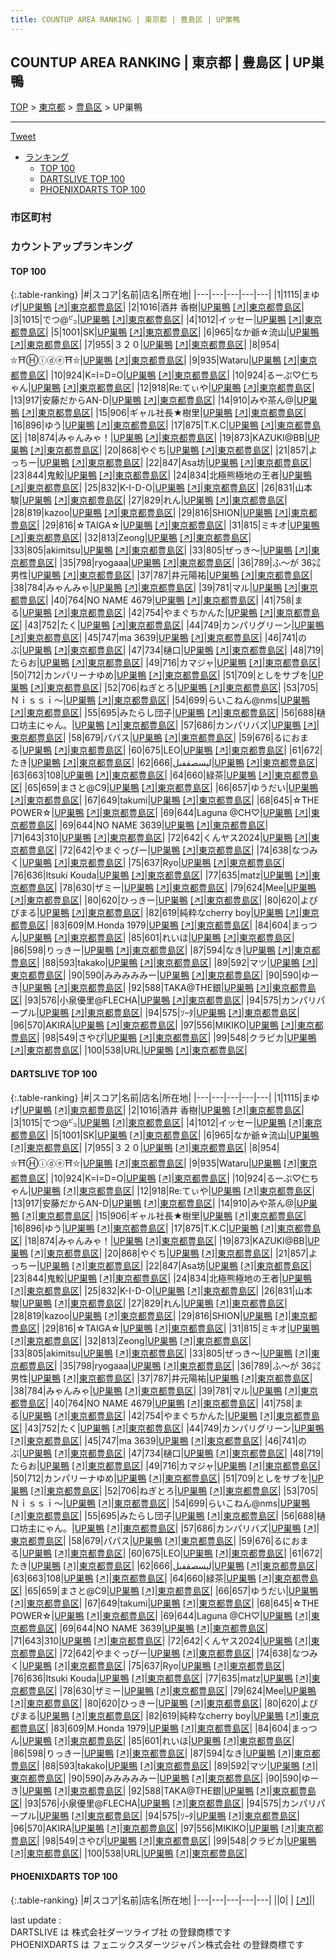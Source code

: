 ```yaml
---
title: COUNTUP AREA RANKING | 東京都 | 豊島区 | UP巣鴨
---
```

## COUNTUP AREA RANKING | 東京都 | 豊島区 | UP巣鴨

[TOP](/darts/rank/) > [東京都](/darts/rank/東京都/) > [豊島区](/darts/rank/東京都/豊島区/) > UP巣鴨

___

<a href="https://twitter.com/share?ref_src=twsrc%5Etfw" data-text="COUNTUP AREA RANKING | 東京都豊島区UP巣鴨" class="twitter-share-button" data-hashtags="DARTSLIVE,PHOENIXDARTS,darts,ダーツ" data-show-count="false">Tweet</a>

* [ランキング](#カウントアップランキング)
    * [TOP 100](#top-100)
    * [DARTSLIVE TOP 100](#dartslive-top-100)
    * [PHOENIXDARTS TOP 100](#phoenixdarts-top-100)

### 市区町村

<ul>

</ul>

### カウントアップランキング

#### TOP 100



{:.table-ranking}
|#|スコア|名前|店名|所在地|
|---|---|---|---|---|
|1|1115|<span class="rank-name-dl">まゆげ</span>|<a href="/darts/rank/shops/48b9bb0566c5970a25d56fb0e5c39bac.html">UP巣鴨</a> <a href="https://search.dartslive.com/jp/shop/48b9bb0566c5970a25d56fb0e5c39bac">[↗]</a>|<a href="/darts/rank/東京都/豊島区">東京都豊島区</a>|
|2|1016|<span class="rank-name-dl">酒井 香樹</span>|<a href="/darts/rank/shops/48b9bb0566c5970a25d56fb0e5c39bac.html">UP巣鴨</a> <a href="https://search.dartslive.com/jp/shop/48b9bb0566c5970a25d56fb0e5c39bac">[↗]</a>|<a href="/darts/rank/東京都/豊島区">東京都豊島区</a>|
|3|1015|<span class="rank-name-dl">でつ@㌰</span>|<a href="/darts/rank/shops/48b9bb0566c5970a25d56fb0e5c39bac.html">UP巣鴨</a> <a href="https://search.dartslive.com/jp/shop/48b9bb0566c5970a25d56fb0e5c39bac">[↗]</a>|<a href="/darts/rank/東京都/豊島区">東京都豊島区</a>|
|4|1012|<span class="rank-name-dl">イッセー</span>|<a href="/darts/rank/shops/48b9bb0566c5970a25d56fb0e5c39bac.html">UP巣鴨</a> <a href="https://search.dartslive.com/jp/shop/48b9bb0566c5970a25d56fb0e5c39bac">[↗]</a>|<a href="/darts/rank/東京都/豊島区">東京都豊島区</a>|
|5|1001|<span class="rank-name-dl">SK</span>|<a href="/darts/rank/shops/48b9bb0566c5970a25d56fb0e5c39bac.html">UP巣鴨</a> <a href="https://search.dartslive.com/jp/shop/48b9bb0566c5970a25d56fb0e5c39bac">[↗]</a>|<a href="/darts/rank/東京都/豊島区">東京都豊島区</a>|
|6|965|<span class="rank-name-dl">なか爺☆流山</span>|<a href="/darts/rank/shops/48b9bb0566c5970a25d56fb0e5c39bac.html">UP巣鴨</a> <a href="https://search.dartslive.com/jp/shop/48b9bb0566c5970a25d56fb0e5c39bac">[↗]</a>|<a href="/darts/rank/東京都/豊島区">東京都豊島区</a>|
|7|955|<span class="rank-name-dl">３２０</span>|<a href="/darts/rank/shops/48b9bb0566c5970a25d56fb0e5c39bac.html">UP巣鴨</a> <a href="https://search.dartslive.com/jp/shop/48b9bb0566c5970a25d56fb0e5c39bac">[↗]</a>|<a href="/darts/rank/東京都/豊島区">東京都豊島区</a>|
|8|954|<span class="rank-name-dl">⛥⛩Ⓗⓘⓓⓔ⛩⛥</span>|<a href="/darts/rank/shops/48b9bb0566c5970a25d56fb0e5c39bac.html">UP巣鴨</a> <a href="https://search.dartslive.com/jp/shop/48b9bb0566c5970a25d56fb0e5c39bac">[↗]</a>|<a href="/darts/rank/東京都/豊島区">東京都豊島区</a>|
|9|935|<span class="rank-name-dl">Wataru</span>|<a href="/darts/rank/shops/48b9bb0566c5970a25d56fb0e5c39bac.html">UP巣鴨</a> <a href="https://search.dartslive.com/jp/shop/48b9bb0566c5970a25d56fb0e5c39bac">[↗]</a>|<a href="/darts/rank/東京都/豊島区">東京都豊島区</a>|
|10|924|<span class="rank-name-dl">K=I=D=O</span>|<a href="/darts/rank/shops/48b9bb0566c5970a25d56fb0e5c39bac.html">UP巣鴨</a> <a href="https://search.dartslive.com/jp/shop/48b9bb0566c5970a25d56fb0e5c39bac">[↗]</a>|<a href="/darts/rank/東京都/豊島区">東京都豊島区</a>|
|10|924|<span class="rank-name-dl">るーぷ♡仁ちゃん</span>|<a href="/darts/rank/shops/48b9bb0566c5970a25d56fb0e5c39bac.html">UP巣鴨</a> <a href="https://search.dartslive.com/jp/shop/48b9bb0566c5970a25d56fb0e5c39bac">[↗]</a>|<a href="/darts/rank/東京都/豊島区">東京都豊島区</a>|
|12|918|<span class="rank-name-dl">Re:てぃや</span>|<a href="/darts/rank/shops/48b9bb0566c5970a25d56fb0e5c39bac.html">UP巣鴨</a> <a href="https://search.dartslive.com/jp/shop/48b9bb0566c5970a25d56fb0e5c39bac">[↗]</a>|<a href="/darts/rank/東京都/豊島区">東京都豊島区</a>|
|13|917|<span class="rank-name-dl">安藤だからAN-D</span>|<a href="/darts/rank/shops/48b9bb0566c5970a25d56fb0e5c39bac.html">UP巣鴨</a> <a href="https://search.dartslive.com/jp/shop/48b9bb0566c5970a25d56fb0e5c39bac">[↗]</a>|<a href="/darts/rank/東京都/豊島区">東京都豊島区</a>|
|14|910|<span class="rank-name-dl">みや茶ん@</span>|<a href="/darts/rank/shops/48b9bb0566c5970a25d56fb0e5c39bac.html">UP巣鴨</a> <a href="https://search.dartslive.com/jp/shop/48b9bb0566c5970a25d56fb0e5c39bac">[↗]</a>|<a href="/darts/rank/東京都/豊島区">東京都豊島区</a>|
|15|906|<span class="rank-name-dl">ギャル社長★樹里</span>|<a href="/darts/rank/shops/48b9bb0566c5970a25d56fb0e5c39bac.html">UP巣鴨</a> <a href="https://search.dartslive.com/jp/shop/48b9bb0566c5970a25d56fb0e5c39bac">[↗]</a>|<a href="/darts/rank/東京都/豊島区">東京都豊島区</a>|
|16|896|<span class="rank-name-dl">ゆう</span>|<a href="/darts/rank/shops/48b9bb0566c5970a25d56fb0e5c39bac.html">UP巣鴨</a> <a href="https://search.dartslive.com/jp/shop/48b9bb0566c5970a25d56fb0e5c39bac">[↗]</a>|<a href="/darts/rank/東京都/豊島区">東京都豊島区</a>|
|17|875|<span class="rank-name-dl">T.K.C</span>|<a href="/darts/rank/shops/48b9bb0566c5970a25d56fb0e5c39bac.html">UP巣鴨</a> <a href="https://search.dartslive.com/jp/shop/48b9bb0566c5970a25d56fb0e5c39bac">[↗]</a>|<a href="/darts/rank/東京都/豊島区">東京都豊島区</a>|
|18|874|<span class="rank-name-dl">みゃんみゃ！</span>|<a href="/darts/rank/shops/48b9bb0566c5970a25d56fb0e5c39bac.html">UP巣鴨</a> <a href="https://search.dartslive.com/jp/shop/48b9bb0566c5970a25d56fb0e5c39bac">[↗]</a>|<a href="/darts/rank/東京都/豊島区">東京都豊島区</a>|
|19|873|<span class="rank-name-dl">KAZUKI@BB</span>|<a href="/darts/rank/shops/48b9bb0566c5970a25d56fb0e5c39bac.html">UP巣鴨</a> <a href="https://search.dartslive.com/jp/shop/48b9bb0566c5970a25d56fb0e5c39bac">[↗]</a>|<a href="/darts/rank/東京都/豊島区">東京都豊島区</a>|
|20|868|<span class="rank-name-dl">やぐち</span>|<a href="/darts/rank/shops/48b9bb0566c5970a25d56fb0e5c39bac.html">UP巣鴨</a> <a href="https://search.dartslive.com/jp/shop/48b9bb0566c5970a25d56fb0e5c39bac">[↗]</a>|<a href="/darts/rank/東京都/豊島区">東京都豊島区</a>|
|21|857|<span class="rank-name-dl">よっちー</span>|<a href="/darts/rank/shops/48b9bb0566c5970a25d56fb0e5c39bac.html">UP巣鴨</a> <a href="https://search.dartslive.com/jp/shop/48b9bb0566c5970a25d56fb0e5c39bac">[↗]</a>|<a href="/darts/rank/東京都/豊島区">東京都豊島区</a>|
|22|847|<span class="rank-name-dl">Asa坊</span>|<a href="/darts/rank/shops/48b9bb0566c5970a25d56fb0e5c39bac.html">UP巣鴨</a> <a href="https://search.dartslive.com/jp/shop/48b9bb0566c5970a25d56fb0e5c39bac">[↗]</a>|<a href="/darts/rank/東京都/豊島区">東京都豊島区</a>|
|23|844|<span class="rank-name-dl">鬼鮫</span>|<a href="/darts/rank/shops/48b9bb0566c5970a25d56fb0e5c39bac.html">UP巣鴨</a> <a href="https://search.dartslive.com/jp/shop/48b9bb0566c5970a25d56fb0e5c39bac">[↗]</a>|<a href="/darts/rank/東京都/豊島区">東京都豊島区</a>|
|24|834|<span class="rank-name-dl">北極熊極地の王者</span>|<a href="/darts/rank/shops/48b9bb0566c5970a25d56fb0e5c39bac.html">UP巣鴨</a> <a href="https://search.dartslive.com/jp/shop/48b9bb0566c5970a25d56fb0e5c39bac">[↗]</a>|<a href="/darts/rank/東京都/豊島区">東京都豊島区</a>|
|25|832|<span class="rank-name-dl">K-I-D-O</span>|<a href="/darts/rank/shops/48b9bb0566c5970a25d56fb0e5c39bac.html">UP巣鴨</a> <a href="https://search.dartslive.com/jp/shop/48b9bb0566c5970a25d56fb0e5c39bac">[↗]</a>|<a href="/darts/rank/東京都/豊島区">東京都豊島区</a>|
|26|831|<span class="rank-name-dl">山本 駿</span>|<a href="/darts/rank/shops/48b9bb0566c5970a25d56fb0e5c39bac.html">UP巣鴨</a> <a href="https://search.dartslive.com/jp/shop/48b9bb0566c5970a25d56fb0e5c39bac">[↗]</a>|<a href="/darts/rank/東京都/豊島区">東京都豊島区</a>|
|27|829|<span class="rank-name-dl">れん</span>|<a href="/darts/rank/shops/48b9bb0566c5970a25d56fb0e5c39bac.html">UP巣鴨</a> <a href="https://search.dartslive.com/jp/shop/48b9bb0566c5970a25d56fb0e5c39bac">[↗]</a>|<a href="/darts/rank/東京都/豊島区">東京都豊島区</a>|
|28|819|<span class="rank-name-dl">kazoo</span>|<a href="/darts/rank/shops/48b9bb0566c5970a25d56fb0e5c39bac.html">UP巣鴨</a> <a href="https://search.dartslive.com/jp/shop/48b9bb0566c5970a25d56fb0e5c39bac">[↗]</a>|<a href="/darts/rank/東京都/豊島区">東京都豊島区</a>|
|29|816|<span class="rank-name-dl">SHION</span>|<a href="/darts/rank/shops/48b9bb0566c5970a25d56fb0e5c39bac.html">UP巣鴨</a> <a href="https://search.dartslive.com/jp/shop/48b9bb0566c5970a25d56fb0e5c39bac">[↗]</a>|<a href="/darts/rank/東京都/豊島区">東京都豊島区</a>|
|29|816|<span class="rank-name-dl">☆TAIGA☆</span>|<a href="/darts/rank/shops/48b9bb0566c5970a25d56fb0e5c39bac.html">UP巣鴨</a> <a href="https://search.dartslive.com/jp/shop/48b9bb0566c5970a25d56fb0e5c39bac">[↗]</a>|<a href="/darts/rank/東京都/豊島区">東京都豊島区</a>|
|31|815|<span class="rank-name-dl">ミキオ</span>|<a href="/darts/rank/shops/48b9bb0566c5970a25d56fb0e5c39bac.html">UP巣鴨</a> <a href="https://search.dartslive.com/jp/shop/48b9bb0566c5970a25d56fb0e5c39bac">[↗]</a>|<a href="/darts/rank/東京都/豊島区">東京都豊島区</a>|
|32|813|<span class="rank-name-dl">Zeong</span>|<a href="/darts/rank/shops/48b9bb0566c5970a25d56fb0e5c39bac.html">UP巣鴨</a> <a href="https://search.dartslive.com/jp/shop/48b9bb0566c5970a25d56fb0e5c39bac">[↗]</a>|<a href="/darts/rank/東京都/豊島区">東京都豊島区</a>|
|33|805|<span class="rank-name-dl">akimitsu</span>|<a href="/darts/rank/shops/48b9bb0566c5970a25d56fb0e5c39bac.html">UP巣鴨</a> <a href="https://search.dartslive.com/jp/shop/48b9bb0566c5970a25d56fb0e5c39bac">[↗]</a>|<a href="/darts/rank/東京都/豊島区">東京都豊島区</a>|
|33|805|<span class="rank-name-dl">ぜっき〜</span>|<a href="/darts/rank/shops/48b9bb0566c5970a25d56fb0e5c39bac.html">UP巣鴨</a> <a href="https://search.dartslive.com/jp/shop/48b9bb0566c5970a25d56fb0e5c39bac">[↗]</a>|<a href="/darts/rank/東京都/豊島区">東京都豊島区</a>|
|35|798|<span class="rank-name-dl">ryogaaa</span>|<a href="/darts/rank/shops/48b9bb0566c5970a25d56fb0e5c39bac.html">UP巣鴨</a> <a href="https://search.dartslive.com/jp/shop/48b9bb0566c5970a25d56fb0e5c39bac">[↗]</a>|<a href="/darts/rank/東京都/豊島区">東京都豊島区</a>|
|36|789|<span class="rank-name-dl">ふ〜が 36㌶ 男性</span>|<a href="/darts/rank/shops/48b9bb0566c5970a25d56fb0e5c39bac.html">UP巣鴨</a> <a href="https://search.dartslive.com/jp/shop/48b9bb0566c5970a25d56fb0e5c39bac">[↗]</a>|<a href="/darts/rank/東京都/豊島区">東京都豊島区</a>|
|37|787|<span class="rank-name-dl">井元陽祐</span>|<a href="/darts/rank/shops/48b9bb0566c5970a25d56fb0e5c39bac.html">UP巣鴨</a> <a href="https://search.dartslive.com/jp/shop/48b9bb0566c5970a25d56fb0e5c39bac">[↗]</a>|<a href="/darts/rank/東京都/豊島区">東京都豊島区</a>|
|38|784|<span class="rank-name-dl">みゃんみゃ</span>|<a href="/darts/rank/shops/48b9bb0566c5970a25d56fb0e5c39bac.html">UP巣鴨</a> <a href="https://search.dartslive.com/jp/shop/48b9bb0566c5970a25d56fb0e5c39bac">[↗]</a>|<a href="/darts/rank/東京都/豊島区">東京都豊島区</a>|
|39|781|<span class="rank-name-dl">マル</span>|<a href="/darts/rank/shops/48b9bb0566c5970a25d56fb0e5c39bac.html">UP巣鴨</a> <a href="https://search.dartslive.com/jp/shop/48b9bb0566c5970a25d56fb0e5c39bac">[↗]</a>|<a href="/darts/rank/東京都/豊島区">東京都豊島区</a>|
|40|764|<span class="rank-name-dl">NO NAME 4679</span>|<a href="/darts/rank/shops/48b9bb0566c5970a25d56fb0e5c39bac.html">UP巣鴨</a> <a href="https://search.dartslive.com/jp/shop/48b9bb0566c5970a25d56fb0e5c39bac">[↗]</a>|<a href="/darts/rank/東京都/豊島区">東京都豊島区</a>|
|41|758|<span class="rank-name-dl">まる</span>|<a href="/darts/rank/shops/48b9bb0566c5970a25d56fb0e5c39bac.html">UP巣鴨</a> <a href="https://search.dartslive.com/jp/shop/48b9bb0566c5970a25d56fb0e5c39bac">[↗]</a>|<a href="/darts/rank/東京都/豊島区">東京都豊島区</a>|
|42|754|<span class="rank-name-dl">やまぐちかんた</span>|<a href="/darts/rank/shops/48b9bb0566c5970a25d56fb0e5c39bac.html">UP巣鴨</a> <a href="https://search.dartslive.com/jp/shop/48b9bb0566c5970a25d56fb0e5c39bac">[↗]</a>|<a href="/darts/rank/東京都/豊島区">東京都豊島区</a>|
|43|752|<span class="rank-name-dl">たく</span>|<a href="/darts/rank/shops/48b9bb0566c5970a25d56fb0e5c39bac.html">UP巣鴨</a> <a href="https://search.dartslive.com/jp/shop/48b9bb0566c5970a25d56fb0e5c39bac">[↗]</a>|<a href="/darts/rank/東京都/豊島区">東京都豊島区</a>|
|44|749|<span class="rank-name-dl">カンパリグリーン</span>|<a href="/darts/rank/shops/48b9bb0566c5970a25d56fb0e5c39bac.html">UP巣鴨</a> <a href="https://search.dartslive.com/jp/shop/48b9bb0566c5970a25d56fb0e5c39bac">[↗]</a>|<a href="/darts/rank/東京都/豊島区">東京都豊島区</a>|
|45|747|<span class="rank-name-dl">ma 3639</span>|<a href="/darts/rank/shops/48b9bb0566c5970a25d56fb0e5c39bac.html">UP巣鴨</a> <a href="https://search.dartslive.com/jp/shop/48b9bb0566c5970a25d56fb0e5c39bac">[↗]</a>|<a href="/darts/rank/東京都/豊島区">東京都豊島区</a>|
|46|741|<span class="rank-name-dl">のぶ</span>|<a href="/darts/rank/shops/48b9bb0566c5970a25d56fb0e5c39bac.html">UP巣鴨</a> <a href="https://search.dartslive.com/jp/shop/48b9bb0566c5970a25d56fb0e5c39bac">[↗]</a>|<a href="/darts/rank/東京都/豊島区">東京都豊島区</a>|
|47|734|<span class="rank-name-dl">樋口</span>|<a href="/darts/rank/shops/48b9bb0566c5970a25d56fb0e5c39bac.html">UP巣鴨</a> <a href="https://search.dartslive.com/jp/shop/48b9bb0566c5970a25d56fb0e5c39bac">[↗]</a>|<a href="/darts/rank/東京都/豊島区">東京都豊島区</a>|
|48|719|<span class="rank-name-dl">たらお</span>|<a href="/darts/rank/shops/48b9bb0566c5970a25d56fb0e5c39bac.html">UP巣鴨</a> <a href="https://search.dartslive.com/jp/shop/48b9bb0566c5970a25d56fb0e5c39bac">[↗]</a>|<a href="/darts/rank/東京都/豊島区">東京都豊島区</a>|
|49|716|<span class="rank-name-dl">カマジャ</span>|<a href="/darts/rank/shops/48b9bb0566c5970a25d56fb0e5c39bac.html">UP巣鴨</a> <a href="https://search.dartslive.com/jp/shop/48b9bb0566c5970a25d56fb0e5c39bac">[↗]</a>|<a href="/darts/rank/東京都/豊島区">東京都豊島区</a>|
|50|712|<span class="rank-name-dl">カンパリーナゆめ</span>|<a href="/darts/rank/shops/48b9bb0566c5970a25d56fb0e5c39bac.html">UP巣鴨</a> <a href="https://search.dartslive.com/jp/shop/48b9bb0566c5970a25d56fb0e5c39bac">[↗]</a>|<a href="/darts/rank/東京都/豊島区">東京都豊島区</a>|
|51|709|<span class="rank-name-dl">としをサブを</span>|<a href="/darts/rank/shops/48b9bb0566c5970a25d56fb0e5c39bac.html">UP巣鴨</a> <a href="https://search.dartslive.com/jp/shop/48b9bb0566c5970a25d56fb0e5c39bac">[↗]</a>|<a href="/darts/rank/東京都/豊島区">東京都豊島区</a>|
|52|706|<span class="rank-name-dl">ねぎとろ</span>|<a href="/darts/rank/shops/48b9bb0566c5970a25d56fb0e5c39bac.html">UP巣鴨</a> <a href="https://search.dartslive.com/jp/shop/48b9bb0566c5970a25d56fb0e5c39bac">[↗]</a>|<a href="/darts/rank/東京都/豊島区">東京都豊島区</a>|
|53|705|<span class="rank-name-dl">Ｎｉｓｓｉ～</span>|<a href="/darts/rank/shops/48b9bb0566c5970a25d56fb0e5c39bac.html">UP巣鴨</a> <a href="https://search.dartslive.com/jp/shop/48b9bb0566c5970a25d56fb0e5c39bac">[↗]</a>|<a href="/darts/rank/東京都/豊島区">東京都豊島区</a>|
|54|699|<span class="rank-name-dl">らいこねん@nms</span>|<a href="/darts/rank/shops/48b9bb0566c5970a25d56fb0e5c39bac.html">UP巣鴨</a> <a href="https://search.dartslive.com/jp/shop/48b9bb0566c5970a25d56fb0e5c39bac">[↗]</a>|<a href="/darts/rank/東京都/豊島区">東京都豊島区</a>|
|55|695|<span class="rank-name-dl">みたらし団子</span>|<a href="/darts/rank/shops/48b9bb0566c5970a25d56fb0e5c39bac.html">UP巣鴨</a> <a href="https://search.dartslive.com/jp/shop/48b9bb0566c5970a25d56fb0e5c39bac">[↗]</a>|<a href="/darts/rank/東京都/豊島区">東京都豊島区</a>|
|56|688|<span class="rank-name-dl">樋口坊主にゃん。</span>|<a href="/darts/rank/shops/48b9bb0566c5970a25d56fb0e5c39bac.html">UP巣鴨</a> <a href="https://search.dartslive.com/jp/shop/48b9bb0566c5970a25d56fb0e5c39bac">[↗]</a>|<a href="/darts/rank/東京都/豊島区">東京都豊島区</a>|
|57|686|<span class="rank-name-dl">カンパリバズ</span>|<a href="/darts/rank/shops/48b9bb0566c5970a25d56fb0e5c39bac.html">UP巣鴨</a> <a href="https://search.dartslive.com/jp/shop/48b9bb0566c5970a25d56fb0e5c39bac">[↗]</a>|<a href="/darts/rank/東京都/豊島区">東京都豊島区</a>|
|58|679|<span class="rank-name-dl">パパス</span>|<a href="/darts/rank/shops/48b9bb0566c5970a25d56fb0e5c39bac.html">UP巣鴨</a> <a href="https://search.dartslive.com/jp/shop/48b9bb0566c5970a25d56fb0e5c39bac">[↗]</a>|<a href="/darts/rank/東京都/豊島区">東京都豊島区</a>|
|59|676|<span class="rank-name-dl">るにおまる</span>|<a href="/darts/rank/shops/48b9bb0566c5970a25d56fb0e5c39bac.html">UP巣鴨</a> <a href="https://search.dartslive.com/jp/shop/48b9bb0566c5970a25d56fb0e5c39bac">[↗]</a>|<a href="/darts/rank/東京都/豊島区">東京都豊島区</a>|
|60|675|<span class="rank-name-dl">LEO</span>|<a href="/darts/rank/shops/48b9bb0566c5970a25d56fb0e5c39bac.html">UP巣鴨</a> <a href="https://search.dartslive.com/jp/shop/48b9bb0566c5970a25d56fb0e5c39bac">[↗]</a>|<a href="/darts/rank/東京都/豊島区">東京都豊島区</a>|
|61|672|<span class="rank-name-dl">たき</span>|<a href="/darts/rank/shops/48b9bb0566c5970a25d56fb0e5c39bac.html">UP巣鴨</a> <a href="https://search.dartslive.com/jp/shop/48b9bb0566c5970a25d56fb0e5c39bac">[↗]</a>|<a href="/darts/rank/東京都/豊島区">東京都豊島区</a>|
|62|666|<span class="rank-name-dl">ليسصقفبل</span>|<a href="/darts/rank/shops/48b9bb0566c5970a25d56fb0e5c39bac.html">UP巣鴨</a> <a href="https://search.dartslive.com/jp/shop/48b9bb0566c5970a25d56fb0e5c39bac">[↗]</a>|<a href="/darts/rank/東京都/豊島区">東京都豊島区</a>|
|63|663|<span class="rank-name-dl">108</span>|<a href="/darts/rank/shops/48b9bb0566c5970a25d56fb0e5c39bac.html">UP巣鴨</a> <a href="https://search.dartslive.com/jp/shop/48b9bb0566c5970a25d56fb0e5c39bac">[↗]</a>|<a href="/darts/rank/東京都/豊島区">東京都豊島区</a>|
|64|660|<span class="rank-name-dl">緑茶</span>|<a href="/darts/rank/shops/48b9bb0566c5970a25d56fb0e5c39bac.html">UP巣鴨</a> <a href="https://search.dartslive.com/jp/shop/48b9bb0566c5970a25d56fb0e5c39bac">[↗]</a>|<a href="/darts/rank/東京都/豊島区">東京都豊島区</a>|
|65|659|<span class="rank-name-dl">まさと@C9</span>|<a href="/darts/rank/shops/48b9bb0566c5970a25d56fb0e5c39bac.html">UP巣鴨</a> <a href="https://search.dartslive.com/jp/shop/48b9bb0566c5970a25d56fb0e5c39bac">[↗]</a>|<a href="/darts/rank/東京都/豊島区">東京都豊島区</a>|
|66|657|<span class="rank-name-dl">ゆうだい</span>|<a href="/darts/rank/shops/48b9bb0566c5970a25d56fb0e5c39bac.html">UP巣鴨</a> <a href="https://search.dartslive.com/jp/shop/48b9bb0566c5970a25d56fb0e5c39bac">[↗]</a>|<a href="/darts/rank/東京都/豊島区">東京都豊島区</a>|
|67|649|<span class="rank-name-dl">takumi</span>|<a href="/darts/rank/shops/48b9bb0566c5970a25d56fb0e5c39bac.html">UP巣鴨</a> <a href="https://search.dartslive.com/jp/shop/48b9bb0566c5970a25d56fb0e5c39bac">[↗]</a>|<a href="/darts/rank/東京都/豊島区">東京都豊島区</a>|
|68|645|<span class="rank-name-dl">☆THE POWER☆</span>|<a href="/darts/rank/shops/48b9bb0566c5970a25d56fb0e5c39bac.html">UP巣鴨</a> <a href="https://search.dartslive.com/jp/shop/48b9bb0566c5970a25d56fb0e5c39bac">[↗]</a>|<a href="/darts/rank/東京都/豊島区">東京都豊島区</a>|
|69|644|<span class="rank-name-dl">Laguna @CH♡</span>|<a href="/darts/rank/shops/48b9bb0566c5970a25d56fb0e5c39bac.html">UP巣鴨</a> <a href="https://search.dartslive.com/jp/shop/48b9bb0566c5970a25d56fb0e5c39bac">[↗]</a>|<a href="/darts/rank/東京都/豊島区">東京都豊島区</a>|
|69|644|<span class="rank-name-dl">NO NAME 3639</span>|<a href="/darts/rank/shops/48b9bb0566c5970a25d56fb0e5c39bac.html">UP巣鴨</a> <a href="https://search.dartslive.com/jp/shop/48b9bb0566c5970a25d56fb0e5c39bac">[↗]</a>|<a href="/darts/rank/東京都/豊島区">東京都豊島区</a>|
|71|643|<span class="rank-name-dl">310</span>|<a href="/darts/rank/shops/48b9bb0566c5970a25d56fb0e5c39bac.html">UP巣鴨</a> <a href="https://search.dartslive.com/jp/shop/48b9bb0566c5970a25d56fb0e5c39bac">[↗]</a>|<a href="/darts/rank/東京都/豊島区">東京都豊島区</a>|
|72|642|<span class="rank-name-dl">くんヤス2024</span>|<a href="/darts/rank/shops/48b9bb0566c5970a25d56fb0e5c39bac.html">UP巣鴨</a> <a href="https://search.dartslive.com/jp/shop/48b9bb0566c5970a25d56fb0e5c39bac">[↗]</a>|<a href="/darts/rank/東京都/豊島区">東京都豊島区</a>|
|72|642|<span class="rank-name-dl">やまぐっぴー</span>|<a href="/darts/rank/shops/48b9bb0566c5970a25d56fb0e5c39bac.html">UP巣鴨</a> <a href="https://search.dartslive.com/jp/shop/48b9bb0566c5970a25d56fb0e5c39bac">[↗]</a>|<a href="/darts/rank/東京都/豊島区">東京都豊島区</a>|
|74|638|<span class="rank-name-dl">なつみく</span>|<a href="/darts/rank/shops/48b9bb0566c5970a25d56fb0e5c39bac.html">UP巣鴨</a> <a href="https://search.dartslive.com/jp/shop/48b9bb0566c5970a25d56fb0e5c39bac">[↗]</a>|<a href="/darts/rank/東京都/豊島区">東京都豊島区</a>|
|75|637|<span class="rank-name-dl">Ryo</span>|<a href="/darts/rank/shops/48b9bb0566c5970a25d56fb0e5c39bac.html">UP巣鴨</a> <a href="https://search.dartslive.com/jp/shop/48b9bb0566c5970a25d56fb0e5c39bac">[↗]</a>|<a href="/darts/rank/東京都/豊島区">東京都豊島区</a>|
|76|636|<span class="rank-name-dl">Itsuki Kouda</span>|<a href="/darts/rank/shops/48b9bb0566c5970a25d56fb0e5c39bac.html">UP巣鴨</a> <a href="https://search.dartslive.com/jp/shop/48b9bb0566c5970a25d56fb0e5c39bac">[↗]</a>|<a href="/darts/rank/東京都/豊島区">東京都豊島区</a>|
|77|635|<span class="rank-name-dl">matz</span>|<a href="/darts/rank/shops/48b9bb0566c5970a25d56fb0e5c39bac.html">UP巣鴨</a> <a href="https://search.dartslive.com/jp/shop/48b9bb0566c5970a25d56fb0e5c39bac">[↗]</a>|<a href="/darts/rank/東京都/豊島区">東京都豊島区</a>|
|78|630|<span class="rank-name-dl">ザミー</span>|<a href="/darts/rank/shops/48b9bb0566c5970a25d56fb0e5c39bac.html">UP巣鴨</a> <a href="https://search.dartslive.com/jp/shop/48b9bb0566c5970a25d56fb0e5c39bac">[↗]</a>|<a href="/darts/rank/東京都/豊島区">東京都豊島区</a>|
|79|624|<span class="rank-name-dl">Mee</span>|<a href="/darts/rank/shops/48b9bb0566c5970a25d56fb0e5c39bac.html">UP巣鴨</a> <a href="https://search.dartslive.com/jp/shop/48b9bb0566c5970a25d56fb0e5c39bac">[↗]</a>|<a href="/darts/rank/東京都/豊島区">東京都豊島区</a>|
|80|620|<span class="rank-name-dl">ひっきー</span>|<a href="/darts/rank/shops/48b9bb0566c5970a25d56fb0e5c39bac.html">UP巣鴨</a> <a href="https://search.dartslive.com/jp/shop/48b9bb0566c5970a25d56fb0e5c39bac">[↗]</a>|<a href="/darts/rank/東京都/豊島区">東京都豊島区</a>|
|80|620|<span class="rank-name-dl">よぴぴまる</span>|<a href="/darts/rank/shops/48b9bb0566c5970a25d56fb0e5c39bac.html">UP巣鴨</a> <a href="https://search.dartslive.com/jp/shop/48b9bb0566c5970a25d56fb0e5c39bac">[↗]</a>|<a href="/darts/rank/東京都/豊島区">東京都豊島区</a>|
|82|619|<span class="rank-name-dl">純粋なcherry boy</span>|<a href="/darts/rank/shops/48b9bb0566c5970a25d56fb0e5c39bac.html">UP巣鴨</a> <a href="https://search.dartslive.com/jp/shop/48b9bb0566c5970a25d56fb0e5c39bac">[↗]</a>|<a href="/darts/rank/東京都/豊島区">東京都豊島区</a>|
|83|609|<span class="rank-name-dl">M.Honda 1979</span>|<a href="/darts/rank/shops/48b9bb0566c5970a25d56fb0e5c39bac.html">UP巣鴨</a> <a href="https://search.dartslive.com/jp/shop/48b9bb0566c5970a25d56fb0e5c39bac">[↗]</a>|<a href="/darts/rank/東京都/豊島区">東京都豊島区</a>|
|84|604|<span class="rank-name-dl">まっつん</span>|<a href="/darts/rank/shops/48b9bb0566c5970a25d56fb0e5c39bac.html">UP巣鴨</a> <a href="https://search.dartslive.com/jp/shop/48b9bb0566c5970a25d56fb0e5c39bac">[↗]</a>|<a href="/darts/rank/東京都/豊島区">東京都豊島区</a>|
|85|601|<span class="rank-name-dl">れいほ</span>|<a href="/darts/rank/shops/48b9bb0566c5970a25d56fb0e5c39bac.html">UP巣鴨</a> <a href="https://search.dartslive.com/jp/shop/48b9bb0566c5970a25d56fb0e5c39bac">[↗]</a>|<a href="/darts/rank/東京都/豊島区">東京都豊島区</a>|
|86|598|<span class="rank-name-dl">りっきー</span>|<a href="/darts/rank/shops/48b9bb0566c5970a25d56fb0e5c39bac.html">UP巣鴨</a> <a href="https://search.dartslive.com/jp/shop/48b9bb0566c5970a25d56fb0e5c39bac">[↗]</a>|<a href="/darts/rank/東京都/豊島区">東京都豊島区</a>|
|87|594|<span class="rank-name-dl">なき</span>|<a href="/darts/rank/shops/48b9bb0566c5970a25d56fb0e5c39bac.html">UP巣鴨</a> <a href="https://search.dartslive.com/jp/shop/48b9bb0566c5970a25d56fb0e5c39bac">[↗]</a>|<a href="/darts/rank/東京都/豊島区">東京都豊島区</a>|
|88|593|<span class="rank-name-dl">takako</span>|<a href="/darts/rank/shops/48b9bb0566c5970a25d56fb0e5c39bac.html">UP巣鴨</a> <a href="https://search.dartslive.com/jp/shop/48b9bb0566c5970a25d56fb0e5c39bac">[↗]</a>|<a href="/darts/rank/東京都/豊島区">東京都豊島区</a>|
|89|592|<span class="rank-name-dl">マツ</span>|<a href="/darts/rank/shops/48b9bb0566c5970a25d56fb0e5c39bac.html">UP巣鴨</a> <a href="https://search.dartslive.com/jp/shop/48b9bb0566c5970a25d56fb0e5c39bac">[↗]</a>|<a href="/darts/rank/東京都/豊島区">東京都豊島区</a>|
|90|590|<span class="rank-name-dl">みみみみみー</span>|<a href="/darts/rank/shops/48b9bb0566c5970a25d56fb0e5c39bac.html">UP巣鴨</a> <a href="https://search.dartslive.com/jp/shop/48b9bb0566c5970a25d56fb0e5c39bac">[↗]</a>|<a href="/darts/rank/東京都/豊島区">東京都豊島区</a>|
|90|590|<span class="rank-name-dl">ゆーき</span>|<a href="/darts/rank/shops/48b9bb0566c5970a25d56fb0e5c39bac.html">UP巣鴨</a> <a href="https://search.dartslive.com/jp/shop/48b9bb0566c5970a25d56fb0e5c39bac">[↗]</a>|<a href="/darts/rank/東京都/豊島区">東京都豊島区</a>|
|92|588|<span class="rank-name-dl">TAKA@THE銀</span>|<a href="/darts/rank/shops/48b9bb0566c5970a25d56fb0e5c39bac.html">UP巣鴨</a> <a href="https://search.dartslive.com/jp/shop/48b9bb0566c5970a25d56fb0e5c39bac">[↗]</a>|<a href="/darts/rank/東京都/豊島区">東京都豊島区</a>|
|93|576|<span class="rank-name-dl">小泉優里@FLECHA</span>|<a href="/darts/rank/shops/48b9bb0566c5970a25d56fb0e5c39bac.html">UP巣鴨</a> <a href="https://search.dartslive.com/jp/shop/48b9bb0566c5970a25d56fb0e5c39bac">[↗]</a>|<a href="/darts/rank/東京都/豊島区">東京都豊島区</a>|
|94|575|<span class="rank-name-dl">カンパリパープル</span>|<a href="/darts/rank/shops/48b9bb0566c5970a25d56fb0e5c39bac.html">UP巣鴨</a> <a href="https://search.dartslive.com/jp/shop/48b9bb0566c5970a25d56fb0e5c39bac">[↗]</a>|<a href="/darts/rank/東京都/豊島区">東京都豊島区</a>|
|94|575|<span class="rank-name-dl">ｿｰﾀ</span>|<a href="/darts/rank/shops/48b9bb0566c5970a25d56fb0e5c39bac.html">UP巣鴨</a> <a href="https://search.dartslive.com/jp/shop/48b9bb0566c5970a25d56fb0e5c39bac">[↗]</a>|<a href="/darts/rank/東京都/豊島区">東京都豊島区</a>|
|96|570|<span class="rank-name-dl">AKIRA</span>|<a href="/darts/rank/shops/48b9bb0566c5970a25d56fb0e5c39bac.html">UP巣鴨</a> <a href="https://search.dartslive.com/jp/shop/48b9bb0566c5970a25d56fb0e5c39bac">[↗]</a>|<a href="/darts/rank/東京都/豊島区">東京都豊島区</a>|
|97|556|<span class="rank-name-dl">MIKIKO</span>|<a href="/darts/rank/shops/48b9bb0566c5970a25d56fb0e5c39bac.html">UP巣鴨</a> <a href="https://search.dartslive.com/jp/shop/48b9bb0566c5970a25d56fb0e5c39bac">[↗]</a>|<a href="/darts/rank/東京都/豊島区">東京都豊島区</a>|
|98|549|<span class="rank-name-dl">さやぴ</span>|<a href="/darts/rank/shops/48b9bb0566c5970a25d56fb0e5c39bac.html">UP巣鴨</a> <a href="https://search.dartslive.com/jp/shop/48b9bb0566c5970a25d56fb0e5c39bac">[↗]</a>|<a href="/darts/rank/東京都/豊島区">東京都豊島区</a>|
|99|548|<span class="rank-name-dl">クラピカ</span>|<a href="/darts/rank/shops/48b9bb0566c5970a25d56fb0e5c39bac.html">UP巣鴨</a> <a href="https://search.dartslive.com/jp/shop/48b9bb0566c5970a25d56fb0e5c39bac">[↗]</a>|<a href="/darts/rank/東京都/豊島区">東京都豊島区</a>|
|100|538|<span class="rank-name-dl">URL</span>|<a href="/darts/rank/shops/48b9bb0566c5970a25d56fb0e5c39bac.html">UP巣鴨</a> <a href="https://search.dartslive.com/jp/shop/48b9bb0566c5970a25d56fb0e5c39bac">[↗]</a>|<a href="/darts/rank/東京都/豊島区">東京都豊島区</a>|


#### DARTSLIVE TOP 100



{:.table-ranking}
|#|スコア|名前|店名|所在地|
|---|---|---|---|---|
|1|1115|<span class="rank-name-dl">まゆげ</span>|<a href="/darts/rank/shops/48b9bb0566c5970a25d56fb0e5c39bac.html">UP巣鴨</a> <a href="https://search.dartslive.com/jp/shop/48b9bb0566c5970a25d56fb0e5c39bac">[↗]</a>|<a href="/darts/rank/東京都/豊島区">東京都豊島区</a>|
|2|1016|<span class="rank-name-dl">酒井 香樹</span>|<a href="/darts/rank/shops/48b9bb0566c5970a25d56fb0e5c39bac.html">UP巣鴨</a> <a href="https://search.dartslive.com/jp/shop/48b9bb0566c5970a25d56fb0e5c39bac">[↗]</a>|<a href="/darts/rank/東京都/豊島区">東京都豊島区</a>|
|3|1015|<span class="rank-name-dl">でつ@㌰</span>|<a href="/darts/rank/shops/48b9bb0566c5970a25d56fb0e5c39bac.html">UP巣鴨</a> <a href="https://search.dartslive.com/jp/shop/48b9bb0566c5970a25d56fb0e5c39bac">[↗]</a>|<a href="/darts/rank/東京都/豊島区">東京都豊島区</a>|
|4|1012|<span class="rank-name-dl">イッセー</span>|<a href="/darts/rank/shops/48b9bb0566c5970a25d56fb0e5c39bac.html">UP巣鴨</a> <a href="https://search.dartslive.com/jp/shop/48b9bb0566c5970a25d56fb0e5c39bac">[↗]</a>|<a href="/darts/rank/東京都/豊島区">東京都豊島区</a>|
|5|1001|<span class="rank-name-dl">SK</span>|<a href="/darts/rank/shops/48b9bb0566c5970a25d56fb0e5c39bac.html">UP巣鴨</a> <a href="https://search.dartslive.com/jp/shop/48b9bb0566c5970a25d56fb0e5c39bac">[↗]</a>|<a href="/darts/rank/東京都/豊島区">東京都豊島区</a>|
|6|965|<span class="rank-name-dl">なか爺☆流山</span>|<a href="/darts/rank/shops/48b9bb0566c5970a25d56fb0e5c39bac.html">UP巣鴨</a> <a href="https://search.dartslive.com/jp/shop/48b9bb0566c5970a25d56fb0e5c39bac">[↗]</a>|<a href="/darts/rank/東京都/豊島区">東京都豊島区</a>|
|7|955|<span class="rank-name-dl">３２０</span>|<a href="/darts/rank/shops/48b9bb0566c5970a25d56fb0e5c39bac.html">UP巣鴨</a> <a href="https://search.dartslive.com/jp/shop/48b9bb0566c5970a25d56fb0e5c39bac">[↗]</a>|<a href="/darts/rank/東京都/豊島区">東京都豊島区</a>|
|8|954|<span class="rank-name-dl">⛥⛩Ⓗⓘⓓⓔ⛩⛥</span>|<a href="/darts/rank/shops/48b9bb0566c5970a25d56fb0e5c39bac.html">UP巣鴨</a> <a href="https://search.dartslive.com/jp/shop/48b9bb0566c5970a25d56fb0e5c39bac">[↗]</a>|<a href="/darts/rank/東京都/豊島区">東京都豊島区</a>|
|9|935|<span class="rank-name-dl">Wataru</span>|<a href="/darts/rank/shops/48b9bb0566c5970a25d56fb0e5c39bac.html">UP巣鴨</a> <a href="https://search.dartslive.com/jp/shop/48b9bb0566c5970a25d56fb0e5c39bac">[↗]</a>|<a href="/darts/rank/東京都/豊島区">東京都豊島区</a>|
|10|924|<span class="rank-name-dl">K=I=D=O</span>|<a href="/darts/rank/shops/48b9bb0566c5970a25d56fb0e5c39bac.html">UP巣鴨</a> <a href="https://search.dartslive.com/jp/shop/48b9bb0566c5970a25d56fb0e5c39bac">[↗]</a>|<a href="/darts/rank/東京都/豊島区">東京都豊島区</a>|
|10|924|<span class="rank-name-dl">るーぷ♡仁ちゃん</span>|<a href="/darts/rank/shops/48b9bb0566c5970a25d56fb0e5c39bac.html">UP巣鴨</a> <a href="https://search.dartslive.com/jp/shop/48b9bb0566c5970a25d56fb0e5c39bac">[↗]</a>|<a href="/darts/rank/東京都/豊島区">東京都豊島区</a>|
|12|918|<span class="rank-name-dl">Re:てぃや</span>|<a href="/darts/rank/shops/48b9bb0566c5970a25d56fb0e5c39bac.html">UP巣鴨</a> <a href="https://search.dartslive.com/jp/shop/48b9bb0566c5970a25d56fb0e5c39bac">[↗]</a>|<a href="/darts/rank/東京都/豊島区">東京都豊島区</a>|
|13|917|<span class="rank-name-dl">安藤だからAN-D</span>|<a href="/darts/rank/shops/48b9bb0566c5970a25d56fb0e5c39bac.html">UP巣鴨</a> <a href="https://search.dartslive.com/jp/shop/48b9bb0566c5970a25d56fb0e5c39bac">[↗]</a>|<a href="/darts/rank/東京都/豊島区">東京都豊島区</a>|
|14|910|<span class="rank-name-dl">みや茶ん@</span>|<a href="/darts/rank/shops/48b9bb0566c5970a25d56fb0e5c39bac.html">UP巣鴨</a> <a href="https://search.dartslive.com/jp/shop/48b9bb0566c5970a25d56fb0e5c39bac">[↗]</a>|<a href="/darts/rank/東京都/豊島区">東京都豊島区</a>|
|15|906|<span class="rank-name-dl">ギャル社長★樹里</span>|<a href="/darts/rank/shops/48b9bb0566c5970a25d56fb0e5c39bac.html">UP巣鴨</a> <a href="https://search.dartslive.com/jp/shop/48b9bb0566c5970a25d56fb0e5c39bac">[↗]</a>|<a href="/darts/rank/東京都/豊島区">東京都豊島区</a>|
|16|896|<span class="rank-name-dl">ゆう</span>|<a href="/darts/rank/shops/48b9bb0566c5970a25d56fb0e5c39bac.html">UP巣鴨</a> <a href="https://search.dartslive.com/jp/shop/48b9bb0566c5970a25d56fb0e5c39bac">[↗]</a>|<a href="/darts/rank/東京都/豊島区">東京都豊島区</a>|
|17|875|<span class="rank-name-dl">T.K.C</span>|<a href="/darts/rank/shops/48b9bb0566c5970a25d56fb0e5c39bac.html">UP巣鴨</a> <a href="https://search.dartslive.com/jp/shop/48b9bb0566c5970a25d56fb0e5c39bac">[↗]</a>|<a href="/darts/rank/東京都/豊島区">東京都豊島区</a>|
|18|874|<span class="rank-name-dl">みゃんみゃ！</span>|<a href="/darts/rank/shops/48b9bb0566c5970a25d56fb0e5c39bac.html">UP巣鴨</a> <a href="https://search.dartslive.com/jp/shop/48b9bb0566c5970a25d56fb0e5c39bac">[↗]</a>|<a href="/darts/rank/東京都/豊島区">東京都豊島区</a>|
|19|873|<span class="rank-name-dl">KAZUKI@BB</span>|<a href="/darts/rank/shops/48b9bb0566c5970a25d56fb0e5c39bac.html">UP巣鴨</a> <a href="https://search.dartslive.com/jp/shop/48b9bb0566c5970a25d56fb0e5c39bac">[↗]</a>|<a href="/darts/rank/東京都/豊島区">東京都豊島区</a>|
|20|868|<span class="rank-name-dl">やぐち</span>|<a href="/darts/rank/shops/48b9bb0566c5970a25d56fb0e5c39bac.html">UP巣鴨</a> <a href="https://search.dartslive.com/jp/shop/48b9bb0566c5970a25d56fb0e5c39bac">[↗]</a>|<a href="/darts/rank/東京都/豊島区">東京都豊島区</a>|
|21|857|<span class="rank-name-dl">よっちー</span>|<a href="/darts/rank/shops/48b9bb0566c5970a25d56fb0e5c39bac.html">UP巣鴨</a> <a href="https://search.dartslive.com/jp/shop/48b9bb0566c5970a25d56fb0e5c39bac">[↗]</a>|<a href="/darts/rank/東京都/豊島区">東京都豊島区</a>|
|22|847|<span class="rank-name-dl">Asa坊</span>|<a href="/darts/rank/shops/48b9bb0566c5970a25d56fb0e5c39bac.html">UP巣鴨</a> <a href="https://search.dartslive.com/jp/shop/48b9bb0566c5970a25d56fb0e5c39bac">[↗]</a>|<a href="/darts/rank/東京都/豊島区">東京都豊島区</a>|
|23|844|<span class="rank-name-dl">鬼鮫</span>|<a href="/darts/rank/shops/48b9bb0566c5970a25d56fb0e5c39bac.html">UP巣鴨</a> <a href="https://search.dartslive.com/jp/shop/48b9bb0566c5970a25d56fb0e5c39bac">[↗]</a>|<a href="/darts/rank/東京都/豊島区">東京都豊島区</a>|
|24|834|<span class="rank-name-dl">北極熊極地の王者</span>|<a href="/darts/rank/shops/48b9bb0566c5970a25d56fb0e5c39bac.html">UP巣鴨</a> <a href="https://search.dartslive.com/jp/shop/48b9bb0566c5970a25d56fb0e5c39bac">[↗]</a>|<a href="/darts/rank/東京都/豊島区">東京都豊島区</a>|
|25|832|<span class="rank-name-dl">K-I-D-O</span>|<a href="/darts/rank/shops/48b9bb0566c5970a25d56fb0e5c39bac.html">UP巣鴨</a> <a href="https://search.dartslive.com/jp/shop/48b9bb0566c5970a25d56fb0e5c39bac">[↗]</a>|<a href="/darts/rank/東京都/豊島区">東京都豊島区</a>|
|26|831|<span class="rank-name-dl">山本 駿</span>|<a href="/darts/rank/shops/48b9bb0566c5970a25d56fb0e5c39bac.html">UP巣鴨</a> <a href="https://search.dartslive.com/jp/shop/48b9bb0566c5970a25d56fb0e5c39bac">[↗]</a>|<a href="/darts/rank/東京都/豊島区">東京都豊島区</a>|
|27|829|<span class="rank-name-dl">れん</span>|<a href="/darts/rank/shops/48b9bb0566c5970a25d56fb0e5c39bac.html">UP巣鴨</a> <a href="https://search.dartslive.com/jp/shop/48b9bb0566c5970a25d56fb0e5c39bac">[↗]</a>|<a href="/darts/rank/東京都/豊島区">東京都豊島区</a>|
|28|819|<span class="rank-name-dl">kazoo</span>|<a href="/darts/rank/shops/48b9bb0566c5970a25d56fb0e5c39bac.html">UP巣鴨</a> <a href="https://search.dartslive.com/jp/shop/48b9bb0566c5970a25d56fb0e5c39bac">[↗]</a>|<a href="/darts/rank/東京都/豊島区">東京都豊島区</a>|
|29|816|<span class="rank-name-dl">SHION</span>|<a href="/darts/rank/shops/48b9bb0566c5970a25d56fb0e5c39bac.html">UP巣鴨</a> <a href="https://search.dartslive.com/jp/shop/48b9bb0566c5970a25d56fb0e5c39bac">[↗]</a>|<a href="/darts/rank/東京都/豊島区">東京都豊島区</a>|
|29|816|<span class="rank-name-dl">☆TAIGA☆</span>|<a href="/darts/rank/shops/48b9bb0566c5970a25d56fb0e5c39bac.html">UP巣鴨</a> <a href="https://search.dartslive.com/jp/shop/48b9bb0566c5970a25d56fb0e5c39bac">[↗]</a>|<a href="/darts/rank/東京都/豊島区">東京都豊島区</a>|
|31|815|<span class="rank-name-dl">ミキオ</span>|<a href="/darts/rank/shops/48b9bb0566c5970a25d56fb0e5c39bac.html">UP巣鴨</a> <a href="https://search.dartslive.com/jp/shop/48b9bb0566c5970a25d56fb0e5c39bac">[↗]</a>|<a href="/darts/rank/東京都/豊島区">東京都豊島区</a>|
|32|813|<span class="rank-name-dl">Zeong</span>|<a href="/darts/rank/shops/48b9bb0566c5970a25d56fb0e5c39bac.html">UP巣鴨</a> <a href="https://search.dartslive.com/jp/shop/48b9bb0566c5970a25d56fb0e5c39bac">[↗]</a>|<a href="/darts/rank/東京都/豊島区">東京都豊島区</a>|
|33|805|<span class="rank-name-dl">akimitsu</span>|<a href="/darts/rank/shops/48b9bb0566c5970a25d56fb0e5c39bac.html">UP巣鴨</a> <a href="https://search.dartslive.com/jp/shop/48b9bb0566c5970a25d56fb0e5c39bac">[↗]</a>|<a href="/darts/rank/東京都/豊島区">東京都豊島区</a>|
|33|805|<span class="rank-name-dl">ぜっき〜</span>|<a href="/darts/rank/shops/48b9bb0566c5970a25d56fb0e5c39bac.html">UP巣鴨</a> <a href="https://search.dartslive.com/jp/shop/48b9bb0566c5970a25d56fb0e5c39bac">[↗]</a>|<a href="/darts/rank/東京都/豊島区">東京都豊島区</a>|
|35|798|<span class="rank-name-dl">ryogaaa</span>|<a href="/darts/rank/shops/48b9bb0566c5970a25d56fb0e5c39bac.html">UP巣鴨</a> <a href="https://search.dartslive.com/jp/shop/48b9bb0566c5970a25d56fb0e5c39bac">[↗]</a>|<a href="/darts/rank/東京都/豊島区">東京都豊島区</a>|
|36|789|<span class="rank-name-dl">ふ〜が 36㌶ 男性</span>|<a href="/darts/rank/shops/48b9bb0566c5970a25d56fb0e5c39bac.html">UP巣鴨</a> <a href="https://search.dartslive.com/jp/shop/48b9bb0566c5970a25d56fb0e5c39bac">[↗]</a>|<a href="/darts/rank/東京都/豊島区">東京都豊島区</a>|
|37|787|<span class="rank-name-dl">井元陽祐</span>|<a href="/darts/rank/shops/48b9bb0566c5970a25d56fb0e5c39bac.html">UP巣鴨</a> <a href="https://search.dartslive.com/jp/shop/48b9bb0566c5970a25d56fb0e5c39bac">[↗]</a>|<a href="/darts/rank/東京都/豊島区">東京都豊島区</a>|
|38|784|<span class="rank-name-dl">みゃんみゃ</span>|<a href="/darts/rank/shops/48b9bb0566c5970a25d56fb0e5c39bac.html">UP巣鴨</a> <a href="https://search.dartslive.com/jp/shop/48b9bb0566c5970a25d56fb0e5c39bac">[↗]</a>|<a href="/darts/rank/東京都/豊島区">東京都豊島区</a>|
|39|781|<span class="rank-name-dl">マル</span>|<a href="/darts/rank/shops/48b9bb0566c5970a25d56fb0e5c39bac.html">UP巣鴨</a> <a href="https://search.dartslive.com/jp/shop/48b9bb0566c5970a25d56fb0e5c39bac">[↗]</a>|<a href="/darts/rank/東京都/豊島区">東京都豊島区</a>|
|40|764|<span class="rank-name-dl">NO NAME 4679</span>|<a href="/darts/rank/shops/48b9bb0566c5970a25d56fb0e5c39bac.html">UP巣鴨</a> <a href="https://search.dartslive.com/jp/shop/48b9bb0566c5970a25d56fb0e5c39bac">[↗]</a>|<a href="/darts/rank/東京都/豊島区">東京都豊島区</a>|
|41|758|<span class="rank-name-dl">まる</span>|<a href="/darts/rank/shops/48b9bb0566c5970a25d56fb0e5c39bac.html">UP巣鴨</a> <a href="https://search.dartslive.com/jp/shop/48b9bb0566c5970a25d56fb0e5c39bac">[↗]</a>|<a href="/darts/rank/東京都/豊島区">東京都豊島区</a>|
|42|754|<span class="rank-name-dl">やまぐちかんた</span>|<a href="/darts/rank/shops/48b9bb0566c5970a25d56fb0e5c39bac.html">UP巣鴨</a> <a href="https://search.dartslive.com/jp/shop/48b9bb0566c5970a25d56fb0e5c39bac">[↗]</a>|<a href="/darts/rank/東京都/豊島区">東京都豊島区</a>|
|43|752|<span class="rank-name-dl">たく</span>|<a href="/darts/rank/shops/48b9bb0566c5970a25d56fb0e5c39bac.html">UP巣鴨</a> <a href="https://search.dartslive.com/jp/shop/48b9bb0566c5970a25d56fb0e5c39bac">[↗]</a>|<a href="/darts/rank/東京都/豊島区">東京都豊島区</a>|
|44|749|<span class="rank-name-dl">カンパリグリーン</span>|<a href="/darts/rank/shops/48b9bb0566c5970a25d56fb0e5c39bac.html">UP巣鴨</a> <a href="https://search.dartslive.com/jp/shop/48b9bb0566c5970a25d56fb0e5c39bac">[↗]</a>|<a href="/darts/rank/東京都/豊島区">東京都豊島区</a>|
|45|747|<span class="rank-name-dl">ma 3639</span>|<a href="/darts/rank/shops/48b9bb0566c5970a25d56fb0e5c39bac.html">UP巣鴨</a> <a href="https://search.dartslive.com/jp/shop/48b9bb0566c5970a25d56fb0e5c39bac">[↗]</a>|<a href="/darts/rank/東京都/豊島区">東京都豊島区</a>|
|46|741|<span class="rank-name-dl">のぶ</span>|<a href="/darts/rank/shops/48b9bb0566c5970a25d56fb0e5c39bac.html">UP巣鴨</a> <a href="https://search.dartslive.com/jp/shop/48b9bb0566c5970a25d56fb0e5c39bac">[↗]</a>|<a href="/darts/rank/東京都/豊島区">東京都豊島区</a>|
|47|734|<span class="rank-name-dl">樋口</span>|<a href="/darts/rank/shops/48b9bb0566c5970a25d56fb0e5c39bac.html">UP巣鴨</a> <a href="https://search.dartslive.com/jp/shop/48b9bb0566c5970a25d56fb0e5c39bac">[↗]</a>|<a href="/darts/rank/東京都/豊島区">東京都豊島区</a>|
|48|719|<span class="rank-name-dl">たらお</span>|<a href="/darts/rank/shops/48b9bb0566c5970a25d56fb0e5c39bac.html">UP巣鴨</a> <a href="https://search.dartslive.com/jp/shop/48b9bb0566c5970a25d56fb0e5c39bac">[↗]</a>|<a href="/darts/rank/東京都/豊島区">東京都豊島区</a>|
|49|716|<span class="rank-name-dl">カマジャ</span>|<a href="/darts/rank/shops/48b9bb0566c5970a25d56fb0e5c39bac.html">UP巣鴨</a> <a href="https://search.dartslive.com/jp/shop/48b9bb0566c5970a25d56fb0e5c39bac">[↗]</a>|<a href="/darts/rank/東京都/豊島区">東京都豊島区</a>|
|50|712|<span class="rank-name-dl">カンパリーナゆめ</span>|<a href="/darts/rank/shops/48b9bb0566c5970a25d56fb0e5c39bac.html">UP巣鴨</a> <a href="https://search.dartslive.com/jp/shop/48b9bb0566c5970a25d56fb0e5c39bac">[↗]</a>|<a href="/darts/rank/東京都/豊島区">東京都豊島区</a>|
|51|709|<span class="rank-name-dl">としをサブを</span>|<a href="/darts/rank/shops/48b9bb0566c5970a25d56fb0e5c39bac.html">UP巣鴨</a> <a href="https://search.dartslive.com/jp/shop/48b9bb0566c5970a25d56fb0e5c39bac">[↗]</a>|<a href="/darts/rank/東京都/豊島区">東京都豊島区</a>|
|52|706|<span class="rank-name-dl">ねぎとろ</span>|<a href="/darts/rank/shops/48b9bb0566c5970a25d56fb0e5c39bac.html">UP巣鴨</a> <a href="https://search.dartslive.com/jp/shop/48b9bb0566c5970a25d56fb0e5c39bac">[↗]</a>|<a href="/darts/rank/東京都/豊島区">東京都豊島区</a>|
|53|705|<span class="rank-name-dl">Ｎｉｓｓｉ～</span>|<a href="/darts/rank/shops/48b9bb0566c5970a25d56fb0e5c39bac.html">UP巣鴨</a> <a href="https://search.dartslive.com/jp/shop/48b9bb0566c5970a25d56fb0e5c39bac">[↗]</a>|<a href="/darts/rank/東京都/豊島区">東京都豊島区</a>|
|54|699|<span class="rank-name-dl">らいこねん@nms</span>|<a href="/darts/rank/shops/48b9bb0566c5970a25d56fb0e5c39bac.html">UP巣鴨</a> <a href="https://search.dartslive.com/jp/shop/48b9bb0566c5970a25d56fb0e5c39bac">[↗]</a>|<a href="/darts/rank/東京都/豊島区">東京都豊島区</a>|
|55|695|<span class="rank-name-dl">みたらし団子</span>|<a href="/darts/rank/shops/48b9bb0566c5970a25d56fb0e5c39bac.html">UP巣鴨</a> <a href="https://search.dartslive.com/jp/shop/48b9bb0566c5970a25d56fb0e5c39bac">[↗]</a>|<a href="/darts/rank/東京都/豊島区">東京都豊島区</a>|
|56|688|<span class="rank-name-dl">樋口坊主にゃん。</span>|<a href="/darts/rank/shops/48b9bb0566c5970a25d56fb0e5c39bac.html">UP巣鴨</a> <a href="https://search.dartslive.com/jp/shop/48b9bb0566c5970a25d56fb0e5c39bac">[↗]</a>|<a href="/darts/rank/東京都/豊島区">東京都豊島区</a>|
|57|686|<span class="rank-name-dl">カンパリバズ</span>|<a href="/darts/rank/shops/48b9bb0566c5970a25d56fb0e5c39bac.html">UP巣鴨</a> <a href="https://search.dartslive.com/jp/shop/48b9bb0566c5970a25d56fb0e5c39bac">[↗]</a>|<a href="/darts/rank/東京都/豊島区">東京都豊島区</a>|
|58|679|<span class="rank-name-dl">パパス</span>|<a href="/darts/rank/shops/48b9bb0566c5970a25d56fb0e5c39bac.html">UP巣鴨</a> <a href="https://search.dartslive.com/jp/shop/48b9bb0566c5970a25d56fb0e5c39bac">[↗]</a>|<a href="/darts/rank/東京都/豊島区">東京都豊島区</a>|
|59|676|<span class="rank-name-dl">るにおまる</span>|<a href="/darts/rank/shops/48b9bb0566c5970a25d56fb0e5c39bac.html">UP巣鴨</a> <a href="https://search.dartslive.com/jp/shop/48b9bb0566c5970a25d56fb0e5c39bac">[↗]</a>|<a href="/darts/rank/東京都/豊島区">東京都豊島区</a>|
|60|675|<span class="rank-name-dl">LEO</span>|<a href="/darts/rank/shops/48b9bb0566c5970a25d56fb0e5c39bac.html">UP巣鴨</a> <a href="https://search.dartslive.com/jp/shop/48b9bb0566c5970a25d56fb0e5c39bac">[↗]</a>|<a href="/darts/rank/東京都/豊島区">東京都豊島区</a>|
|61|672|<span class="rank-name-dl">たき</span>|<a href="/darts/rank/shops/48b9bb0566c5970a25d56fb0e5c39bac.html">UP巣鴨</a> <a href="https://search.dartslive.com/jp/shop/48b9bb0566c5970a25d56fb0e5c39bac">[↗]</a>|<a href="/darts/rank/東京都/豊島区">東京都豊島区</a>|
|62|666|<span class="rank-name-dl">ليسصقفبل</span>|<a href="/darts/rank/shops/48b9bb0566c5970a25d56fb0e5c39bac.html">UP巣鴨</a> <a href="https://search.dartslive.com/jp/shop/48b9bb0566c5970a25d56fb0e5c39bac">[↗]</a>|<a href="/darts/rank/東京都/豊島区">東京都豊島区</a>|
|63|663|<span class="rank-name-dl">108</span>|<a href="/darts/rank/shops/48b9bb0566c5970a25d56fb0e5c39bac.html">UP巣鴨</a> <a href="https://search.dartslive.com/jp/shop/48b9bb0566c5970a25d56fb0e5c39bac">[↗]</a>|<a href="/darts/rank/東京都/豊島区">東京都豊島区</a>|
|64|660|<span class="rank-name-dl">緑茶</span>|<a href="/darts/rank/shops/48b9bb0566c5970a25d56fb0e5c39bac.html">UP巣鴨</a> <a href="https://search.dartslive.com/jp/shop/48b9bb0566c5970a25d56fb0e5c39bac">[↗]</a>|<a href="/darts/rank/東京都/豊島区">東京都豊島区</a>|
|65|659|<span class="rank-name-dl">まさと@C9</span>|<a href="/darts/rank/shops/48b9bb0566c5970a25d56fb0e5c39bac.html">UP巣鴨</a> <a href="https://search.dartslive.com/jp/shop/48b9bb0566c5970a25d56fb0e5c39bac">[↗]</a>|<a href="/darts/rank/東京都/豊島区">東京都豊島区</a>|
|66|657|<span class="rank-name-dl">ゆうだい</span>|<a href="/darts/rank/shops/48b9bb0566c5970a25d56fb0e5c39bac.html">UP巣鴨</a> <a href="https://search.dartslive.com/jp/shop/48b9bb0566c5970a25d56fb0e5c39bac">[↗]</a>|<a href="/darts/rank/東京都/豊島区">東京都豊島区</a>|
|67|649|<span class="rank-name-dl">takumi</span>|<a href="/darts/rank/shops/48b9bb0566c5970a25d56fb0e5c39bac.html">UP巣鴨</a> <a href="https://search.dartslive.com/jp/shop/48b9bb0566c5970a25d56fb0e5c39bac">[↗]</a>|<a href="/darts/rank/東京都/豊島区">東京都豊島区</a>|
|68|645|<span class="rank-name-dl">☆THE POWER☆</span>|<a href="/darts/rank/shops/48b9bb0566c5970a25d56fb0e5c39bac.html">UP巣鴨</a> <a href="https://search.dartslive.com/jp/shop/48b9bb0566c5970a25d56fb0e5c39bac">[↗]</a>|<a href="/darts/rank/東京都/豊島区">東京都豊島区</a>|
|69|644|<span class="rank-name-dl">Laguna @CH♡</span>|<a href="/darts/rank/shops/48b9bb0566c5970a25d56fb0e5c39bac.html">UP巣鴨</a> <a href="https://search.dartslive.com/jp/shop/48b9bb0566c5970a25d56fb0e5c39bac">[↗]</a>|<a href="/darts/rank/東京都/豊島区">東京都豊島区</a>|
|69|644|<span class="rank-name-dl">NO NAME 3639</span>|<a href="/darts/rank/shops/48b9bb0566c5970a25d56fb0e5c39bac.html">UP巣鴨</a> <a href="https://search.dartslive.com/jp/shop/48b9bb0566c5970a25d56fb0e5c39bac">[↗]</a>|<a href="/darts/rank/東京都/豊島区">東京都豊島区</a>|
|71|643|<span class="rank-name-dl">310</span>|<a href="/darts/rank/shops/48b9bb0566c5970a25d56fb0e5c39bac.html">UP巣鴨</a> <a href="https://search.dartslive.com/jp/shop/48b9bb0566c5970a25d56fb0e5c39bac">[↗]</a>|<a href="/darts/rank/東京都/豊島区">東京都豊島区</a>|
|72|642|<span class="rank-name-dl">くんヤス2024</span>|<a href="/darts/rank/shops/48b9bb0566c5970a25d56fb0e5c39bac.html">UP巣鴨</a> <a href="https://search.dartslive.com/jp/shop/48b9bb0566c5970a25d56fb0e5c39bac">[↗]</a>|<a href="/darts/rank/東京都/豊島区">東京都豊島区</a>|
|72|642|<span class="rank-name-dl">やまぐっぴー</span>|<a href="/darts/rank/shops/48b9bb0566c5970a25d56fb0e5c39bac.html">UP巣鴨</a> <a href="https://search.dartslive.com/jp/shop/48b9bb0566c5970a25d56fb0e5c39bac">[↗]</a>|<a href="/darts/rank/東京都/豊島区">東京都豊島区</a>|
|74|638|<span class="rank-name-dl">なつみく</span>|<a href="/darts/rank/shops/48b9bb0566c5970a25d56fb0e5c39bac.html">UP巣鴨</a> <a href="https://search.dartslive.com/jp/shop/48b9bb0566c5970a25d56fb0e5c39bac">[↗]</a>|<a href="/darts/rank/東京都/豊島区">東京都豊島区</a>|
|75|637|<span class="rank-name-dl">Ryo</span>|<a href="/darts/rank/shops/48b9bb0566c5970a25d56fb0e5c39bac.html">UP巣鴨</a> <a href="https://search.dartslive.com/jp/shop/48b9bb0566c5970a25d56fb0e5c39bac">[↗]</a>|<a href="/darts/rank/東京都/豊島区">東京都豊島区</a>|
|76|636|<span class="rank-name-dl">Itsuki Kouda</span>|<a href="/darts/rank/shops/48b9bb0566c5970a25d56fb0e5c39bac.html">UP巣鴨</a> <a href="https://search.dartslive.com/jp/shop/48b9bb0566c5970a25d56fb0e5c39bac">[↗]</a>|<a href="/darts/rank/東京都/豊島区">東京都豊島区</a>|
|77|635|<span class="rank-name-dl">matz</span>|<a href="/darts/rank/shops/48b9bb0566c5970a25d56fb0e5c39bac.html">UP巣鴨</a> <a href="https://search.dartslive.com/jp/shop/48b9bb0566c5970a25d56fb0e5c39bac">[↗]</a>|<a href="/darts/rank/東京都/豊島区">東京都豊島区</a>|
|78|630|<span class="rank-name-dl">ザミー</span>|<a href="/darts/rank/shops/48b9bb0566c5970a25d56fb0e5c39bac.html">UP巣鴨</a> <a href="https://search.dartslive.com/jp/shop/48b9bb0566c5970a25d56fb0e5c39bac">[↗]</a>|<a href="/darts/rank/東京都/豊島区">東京都豊島区</a>|
|79|624|<span class="rank-name-dl">Mee</span>|<a href="/darts/rank/shops/48b9bb0566c5970a25d56fb0e5c39bac.html">UP巣鴨</a> <a href="https://search.dartslive.com/jp/shop/48b9bb0566c5970a25d56fb0e5c39bac">[↗]</a>|<a href="/darts/rank/東京都/豊島区">東京都豊島区</a>|
|80|620|<span class="rank-name-dl">ひっきー</span>|<a href="/darts/rank/shops/48b9bb0566c5970a25d56fb0e5c39bac.html">UP巣鴨</a> <a href="https://search.dartslive.com/jp/shop/48b9bb0566c5970a25d56fb0e5c39bac">[↗]</a>|<a href="/darts/rank/東京都/豊島区">東京都豊島区</a>|
|80|620|<span class="rank-name-dl">よぴぴまる</span>|<a href="/darts/rank/shops/48b9bb0566c5970a25d56fb0e5c39bac.html">UP巣鴨</a> <a href="https://search.dartslive.com/jp/shop/48b9bb0566c5970a25d56fb0e5c39bac">[↗]</a>|<a href="/darts/rank/東京都/豊島区">東京都豊島区</a>|
|82|619|<span class="rank-name-dl">純粋なcherry boy</span>|<a href="/darts/rank/shops/48b9bb0566c5970a25d56fb0e5c39bac.html">UP巣鴨</a> <a href="https://search.dartslive.com/jp/shop/48b9bb0566c5970a25d56fb0e5c39bac">[↗]</a>|<a href="/darts/rank/東京都/豊島区">東京都豊島区</a>|
|83|609|<span class="rank-name-dl">M.Honda 1979</span>|<a href="/darts/rank/shops/48b9bb0566c5970a25d56fb0e5c39bac.html">UP巣鴨</a> <a href="https://search.dartslive.com/jp/shop/48b9bb0566c5970a25d56fb0e5c39bac">[↗]</a>|<a href="/darts/rank/東京都/豊島区">東京都豊島区</a>|
|84|604|<span class="rank-name-dl">まっつん</span>|<a href="/darts/rank/shops/48b9bb0566c5970a25d56fb0e5c39bac.html">UP巣鴨</a> <a href="https://search.dartslive.com/jp/shop/48b9bb0566c5970a25d56fb0e5c39bac">[↗]</a>|<a href="/darts/rank/東京都/豊島区">東京都豊島区</a>|
|85|601|<span class="rank-name-dl">れいほ</span>|<a href="/darts/rank/shops/48b9bb0566c5970a25d56fb0e5c39bac.html">UP巣鴨</a> <a href="https://search.dartslive.com/jp/shop/48b9bb0566c5970a25d56fb0e5c39bac">[↗]</a>|<a href="/darts/rank/東京都/豊島区">東京都豊島区</a>|
|86|598|<span class="rank-name-dl">りっきー</span>|<a href="/darts/rank/shops/48b9bb0566c5970a25d56fb0e5c39bac.html">UP巣鴨</a> <a href="https://search.dartslive.com/jp/shop/48b9bb0566c5970a25d56fb0e5c39bac">[↗]</a>|<a href="/darts/rank/東京都/豊島区">東京都豊島区</a>|
|87|594|<span class="rank-name-dl">なき</span>|<a href="/darts/rank/shops/48b9bb0566c5970a25d56fb0e5c39bac.html">UP巣鴨</a> <a href="https://search.dartslive.com/jp/shop/48b9bb0566c5970a25d56fb0e5c39bac">[↗]</a>|<a href="/darts/rank/東京都/豊島区">東京都豊島区</a>|
|88|593|<span class="rank-name-dl">takako</span>|<a href="/darts/rank/shops/48b9bb0566c5970a25d56fb0e5c39bac.html">UP巣鴨</a> <a href="https://search.dartslive.com/jp/shop/48b9bb0566c5970a25d56fb0e5c39bac">[↗]</a>|<a href="/darts/rank/東京都/豊島区">東京都豊島区</a>|
|89|592|<span class="rank-name-dl">マツ</span>|<a href="/darts/rank/shops/48b9bb0566c5970a25d56fb0e5c39bac.html">UP巣鴨</a> <a href="https://search.dartslive.com/jp/shop/48b9bb0566c5970a25d56fb0e5c39bac">[↗]</a>|<a href="/darts/rank/東京都/豊島区">東京都豊島区</a>|
|90|590|<span class="rank-name-dl">みみみみみー</span>|<a href="/darts/rank/shops/48b9bb0566c5970a25d56fb0e5c39bac.html">UP巣鴨</a> <a href="https://search.dartslive.com/jp/shop/48b9bb0566c5970a25d56fb0e5c39bac">[↗]</a>|<a href="/darts/rank/東京都/豊島区">東京都豊島区</a>|
|90|590|<span class="rank-name-dl">ゆーき</span>|<a href="/darts/rank/shops/48b9bb0566c5970a25d56fb0e5c39bac.html">UP巣鴨</a> <a href="https://search.dartslive.com/jp/shop/48b9bb0566c5970a25d56fb0e5c39bac">[↗]</a>|<a href="/darts/rank/東京都/豊島区">東京都豊島区</a>|
|92|588|<span class="rank-name-dl">TAKA@THE銀</span>|<a href="/darts/rank/shops/48b9bb0566c5970a25d56fb0e5c39bac.html">UP巣鴨</a> <a href="https://search.dartslive.com/jp/shop/48b9bb0566c5970a25d56fb0e5c39bac">[↗]</a>|<a href="/darts/rank/東京都/豊島区">東京都豊島区</a>|
|93|576|<span class="rank-name-dl">小泉優里@FLECHA</span>|<a href="/darts/rank/shops/48b9bb0566c5970a25d56fb0e5c39bac.html">UP巣鴨</a> <a href="https://search.dartslive.com/jp/shop/48b9bb0566c5970a25d56fb0e5c39bac">[↗]</a>|<a href="/darts/rank/東京都/豊島区">東京都豊島区</a>|
|94|575|<span class="rank-name-dl">カンパリパープル</span>|<a href="/darts/rank/shops/48b9bb0566c5970a25d56fb0e5c39bac.html">UP巣鴨</a> <a href="https://search.dartslive.com/jp/shop/48b9bb0566c5970a25d56fb0e5c39bac">[↗]</a>|<a href="/darts/rank/東京都/豊島区">東京都豊島区</a>|
|94|575|<span class="rank-name-dl">ｿｰﾀ</span>|<a href="/darts/rank/shops/48b9bb0566c5970a25d56fb0e5c39bac.html">UP巣鴨</a> <a href="https://search.dartslive.com/jp/shop/48b9bb0566c5970a25d56fb0e5c39bac">[↗]</a>|<a href="/darts/rank/東京都/豊島区">東京都豊島区</a>|
|96|570|<span class="rank-name-dl">AKIRA</span>|<a href="/darts/rank/shops/48b9bb0566c5970a25d56fb0e5c39bac.html">UP巣鴨</a> <a href="https://search.dartslive.com/jp/shop/48b9bb0566c5970a25d56fb0e5c39bac">[↗]</a>|<a href="/darts/rank/東京都/豊島区">東京都豊島区</a>|
|97|556|<span class="rank-name-dl">MIKIKO</span>|<a href="/darts/rank/shops/48b9bb0566c5970a25d56fb0e5c39bac.html">UP巣鴨</a> <a href="https://search.dartslive.com/jp/shop/48b9bb0566c5970a25d56fb0e5c39bac">[↗]</a>|<a href="/darts/rank/東京都/豊島区">東京都豊島区</a>|
|98|549|<span class="rank-name-dl">さやぴ</span>|<a href="/darts/rank/shops/48b9bb0566c5970a25d56fb0e5c39bac.html">UP巣鴨</a> <a href="https://search.dartslive.com/jp/shop/48b9bb0566c5970a25d56fb0e5c39bac">[↗]</a>|<a href="/darts/rank/東京都/豊島区">東京都豊島区</a>|
|99|548|<span class="rank-name-dl">クラピカ</span>|<a href="/darts/rank/shops/48b9bb0566c5970a25d56fb0e5c39bac.html">UP巣鴨</a> <a href="https://search.dartslive.com/jp/shop/48b9bb0566c5970a25d56fb0e5c39bac">[↗]</a>|<a href="/darts/rank/東京都/豊島区">東京都豊島区</a>|
|100|538|<span class="rank-name-dl">URL</span>|<a href="/darts/rank/shops/48b9bb0566c5970a25d56fb0e5c39bac.html">UP巣鴨</a> <a href="https://search.dartslive.com/jp/shop/48b9bb0566c5970a25d56fb0e5c39bac">[↗]</a>|<a href="/darts/rank/東京都/豊島区">東京都豊島区</a>|


#### PHOENIXDARTS TOP 100



{:.table-ranking}
|#|スコア|名前|店名|所在地|
|---|---|---|---|---|
||0|<span class="rank-name-dl"> </span>|<a href="/darts/rank/shops/.html"></a> <a href="">[↗]</a>|<a href="/darts/rank//"></a>|


<div class="footer border-top border-gray-light mt-5 pt-3 text-right text-gray">
    last update : <span style="font-weight: italic" id="foot_last_modified"></span><br />
    DARTSLIVE は 株式会社ダーツライブ社 の登録商標です<br />
    PHOENIXDARTS は フェニックスダーツジャパン株式会社 の登録商標です<br />
</div>

<script src="https://cdnjs.cloudflare.com/ajax/libs/jquery.tablesorter/2.31.3/js/jquery.tablesorter.min.js" integrity="sha512-qzgd5cYSZcosqpzpn7zF2ZId8f/8CHmFKZ8j7mU4OUXTNRd5g+ZHBPsgKEwoqxCtdQvExE5LprwwPAgoicguNg==" crossorigin="anonymous" referrerpolicy="no-referrer"></script>
<link rel="stylesheet" href="https://cdnjs.cloudflare.com/ajax/libs/jquery.tablesorter/2.31.3/css/theme.default.min.css" integrity="sha512-wghhOJkjQX0Lh3NSWvNKeZ0ZpNn+SPVXX1Qyc9OCaogADktxrBiBdKGDoqVUOyhStvMBmJQ8ZdMHiR3wuEq8+w==" crossorigin="anonymous" referrerpolicy="no-referrer" />
<script>
$(function() {
    $(".table-ranking").tablesorter({sortList:[[0, 0]]});
    $("#foot_last_modified").text(formatDate(new Date(document.lastModified), 'yyyy-MM-dd HH:mm:ss'));
});
</script>

<script async src="https://platform.twitter.com/widgets.js" charset="utf-8"></script>